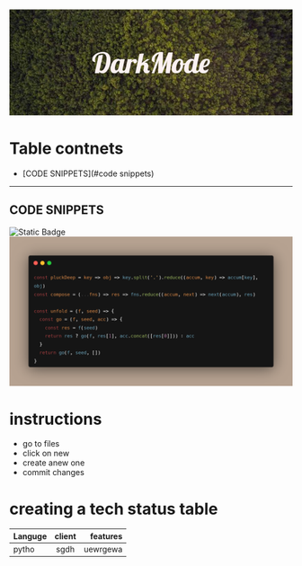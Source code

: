 <img src="DarkMode.png">

# Table contnets 
* [CODE SNIPPETS](#code snippets)
-------

## CODE SNIPPETS

![Static Badge](https://img.shields.io/badge/last-updated?style=flat&logo=last%20updated&logoColor=violet&label=today&labelColor=green&color=grey&cacheSeconds=3600)
<img src="carbon.png">
# instructions
+ go to files
+ click on new
+ create anew one
+ commit changes
# creating a tech status table
|Languge| client | features |
|:------|:------:|---------:| 
|pytho  |sgdh    |uewrgewa  |
